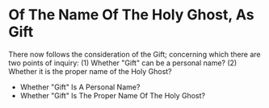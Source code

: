 # Of The Name Of The Holy Ghost, As Gift

There now follows the consideration of the Gift; concerning which there are two points of inquiry:
(1) Whether "Gift" can be a personal name?
(2) Whether it is the proper name of the Holy Ghost?

* Whether "Gift" Is A Personal Name?
* Whether "Gift" Is The Proper Name Of The Holy Ghost?